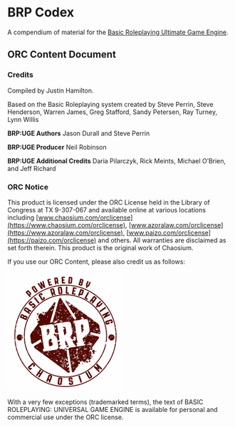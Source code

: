 # BRP Codex

A compendium of material for the [Basic Roleplaying Ultimate Game Engine][brp-hardback].

## ORC Content Document

### Credits

Compiled by Justin Hamilton.

Based on the Basic Roleplaying system created by Steve Perrin, Steve Henderson, Warren James, Greg Stafford, Sandy Petersen, Ray Turney, Lynn Willis

**BRP:UGE Authors** Jason Durall and Steve Perrin

**BRP:UGE Producer** Neil Robinson

**BRP:UGE Additional Credits** Daria Pilarczyk, Rick Meints, Michael O’Brien, and Jeff Richard

### ORC Notice

This product is licensed under the ORC License held in the Library of Congress at TX 9-307-067 and available online at various locations including [www.chaosium.com/orclicense](https://www.chaosium.com/orclicense), [www.azoralaw.com/orclicense](https://www.azoralaw.com/orclicense), [www.paizo.com/orclicense](https://paizo.com/orclicense) and others. All warranties are disclaimed as set forth therein. This product is the original work of Chaosium.

If you use our ORC Content, please also credit us as follows:

![BRP Red and White Logo](_media/BRP-UGE-Logo.png)

With a very few exceptions (trademarked terms), the text of BASIC ROLEPLAYING: UNIVERSAL GAME ENGINE is available for personal and commercial use under the ORC license.

[brp-hardback]: https://www.chaosium.com/basic-roleplaying-universal-game-engine-hardcover/?srsltid=AfmBOorwvvMLKuRAxn8IG8OaVZcV5RRdegr-e1aRHhFYZQYGi5aZh6yC


